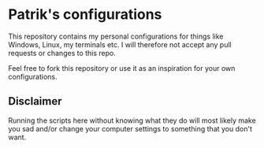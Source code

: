 # Patrik's configurations

This repository contains my personal configurations for
things like Windows, Linux, my terminals etc. I will
therefore not accept any pull requests or changes to this repo.

Feel free to fork this repository or use it as an
inspiration for your own configurations.

## Disclaimer

Running the scripts here without knowing what they do
will most likely make you sad and/or change your
computer settings to something that you don't want.
